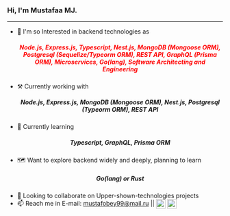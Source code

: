 ### Hi, I'm Mustafaa MJ.
<hr />

- 👀 I'm so Interested in backend technologies as <h5 align="center" style="color: red">Node.js, Express.js, Typescript, Nest.js, MongoDB (Mongoose ORM), Postgresql (Sequelize/Typeorm ORM), REST API, GraphQL (Prisma ORM), Microservices, Go(lang), Software Architecting and Engineering</h5> 
- ⚒  Currently working with <h5 align="center">Node.js, Express.js, MongoDB (Mongoose ORM), Nest.js, Postgresql (Typeorm ORM), REST API</h5> 
- 🌱 Currently learning <h5 align="center">Typescript, GraphQL, Prisma ORM</h5>
- 🗺 Want to explore backend widely and deeply, planning to learn <h5 align="center">Go(lang) or Rust</h5> 
- 💞️ Looking to collaborate on Upper-shown-technologies projects
- 📫 Reach me in  E-mail: mustafobey99@mail.ru || [<img align="center" width="22px" src="https://camo.githubusercontent.com/c80f9763ed06d4ab9fbcc1a74b8b74cd95e4c7f82d3f1f70233994f236a0faeb/68747470733a2f2f63646e2e6a7364656c6976722e6e65742f6e706d2f73696d706c652d69636f6e734076332f69636f6e732f696e7374616772616d2e737667" />](https://www.instagram.com/sty_z17/) [<img align="center" width="22px" src="https://cdn-icons.flaticon.com/png/512/3670/premium/3670070.png?token=exp=1637693968~hmac=d8c5e85266b96bd27be3690f73c641fc">](https://t.me/Ok_Google99)
